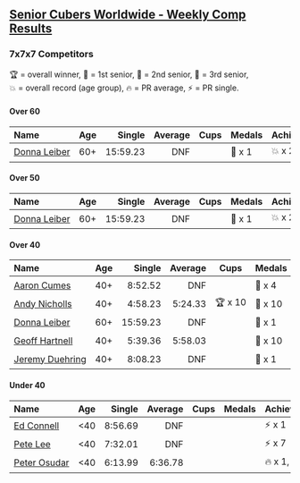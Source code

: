<style>table {white-space: nowrap;}</style>

## [Senior Cubers Worldwide - Weekly Comp Results](/scw-comp/results/)
### 7x7x7 Competitors

<span style="white-space: nowrap;">🏆 = overall winner</span>, <span style="white-space: nowrap;">🥇 = 1st senior</span>, <span style="white-space: nowrap;">🥈 = 2nd senior</span>, <span style="white-space: nowrap;">🥉 = 3rd senior</span>, <span style="white-space: nowrap;">💥 = overall record (age group)</span>, <span style="white-space: nowrap;">🔥 = PR average</span>, <span style="white-space: nowrap;">⚡ = PR single</span>.

#### Over 60

| Name | Age | Single | Average | Cups | Medals | Achievements |
| :-- | :--: | --: | --: | :--: | :-- | :-- |
| [Donna Leiber](../../persons/donna_leiber/777.md) | 60+ | 15:59.23 | DNF |  | 🥉 x 1 | 💥 x 2, ⚡ x 2 |

#### Over 50

| Name | Age | Single | Average | Cups | Medals | Achievements |
| :-- | :--: | --: | --: | :--: | :-- | :-- |
| [Donna Leiber](../../persons/donna_leiber/777.md) | 60+ | 15:59.23 | DNF |  | 🥉 x 1 | 💥 x 2, ⚡ x 2 |

#### Over 40

| Name | Age | Single | Average | Cups | Medals | Achievements |
| :-- | :--: | --: | --: | :--: | :-- | :-- |
| [Aaron Cumes](../../persons/aaron_cumes/777.md) | 40+ | 8:52.52 | DNF |  | 🥉 x 4 | ⚡ x 2 |
| [Andy Nicholls](../../persons/andy_nicholls/777.md) | 40+ | 4:58.23 | 5:24.33 | 🏆 x 10 | 🥇 x 10 | 💥 x 1, 🔥 x 1, ⚡ x 1 |
| [Donna Leiber](../../persons/donna_leiber/777.md) | 60+ | 15:59.23 | DNF |  | 🥉 x 1 | 💥 x 2, ⚡ x 2 |
| [Geoff Hartnell](../../persons/geoff_hartnell/777.md) | 40+ | 5:39.36 | 5:58.03 |  | 🥈 x 10 | 🔥 x 2, ⚡ x 3 |
| [Jeremy Duehring](../../persons/jeremy_duehring/777.md) | 40+ | 8:08.23 | DNF |  | 🥉 x 1 | ⚡ x 2 |

#### Under 40

| Name | Age | Single | Average | Cups | Medals | Achievements |
| :-- | :--: | --: | --: | :--: | :-- | :-- |
| [Ed Connell](../../persons/ed_connell/777.md) | <40 | 8:56.69 | DNF |  |  | ⚡ x 1 |
| [Pete Lee](../../persons/pete_lee/777.md) | <40 | 7:32.01 | DNF |  |  | ⚡ x 7 |
| [Peter Osudar](../../persons/peter_osudar/777.md) | <40 | 6:13.99 | 6:36.78 |  |  | 🔥 x 1, ⚡ x 1 |


<!-- Global site tag (gtag.js) - Google Analytics -->
<script async src="https://www.googletagmanager.com/gtag/js?id=UA-86348435-3"></script>
<script>window.dataLayer = window.dataLayer || []; function gtag() {dataLayer.push(arguments);} gtag('js', new Date()); gtag('config', 'UA-86348435-3');</script>
